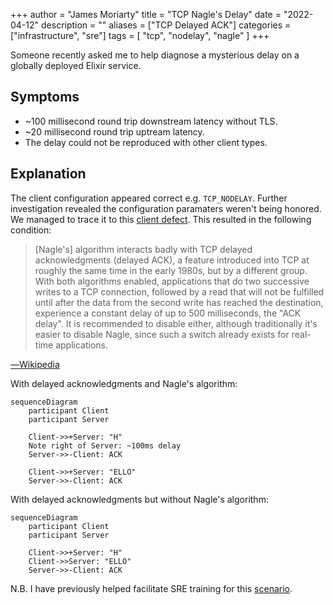 +++
author = "James Moriarty"
title = "TCP Nagle's Delay"
date = "2022-04-12"
description = ""
aliases = ["TCP Delayed ACK"]
categories = ["infrastructure", "sre"]
tags = [
  "tcp",
  "nodelay",
  "nagle"
]
+++

Someone recently asked me to help diagnose a mysterious delay on a globally deployed Elixir service.

## Symptoms

* ~100 millisecond round trip downstream latency without TLS.
* ~20 millisecond round trip uptream latency.
* The delay could not be reproduced with other client types.

## Explanation

The client configuration appeared correct e.g. `TCP_NODELAY`. Further investigation revealed the configuration paramaters weren't being honored. We managed to trace it to this [client defect](https://github.com/elixir-grpc/grpc/issues/176). This resulted in the following condition:

> [Nagle's] algorithm interacts badly with TCP delayed acknowledgments (delayed ACK), a feature introduced into TCP at roughly the same time in the early 1980s, but by a different group. With both algorithms enabled, applications that do two successive writes to a TCP connection, followed by a read that will not be fulfilled until after the data from the second write has reached the destination, experience a constant delay of up to 500 milliseconds, the "ACK delay". It is recommended to disable either, although traditionally it's easier to disable Nagle, since such a switch already exists for real-time applications.

[―Wikipedia](https://en.wikipedia.org/wiki/Nagle%27s_algorithm)

With delayed acknowledgments and Nagle's algorithm:

```mermaid
sequenceDiagram
    participant Client
    participant Server

    Client->>+Server: "H"
    Note right of Server: ~100ms delay
    Server->>-Client: ACK
    
    Client->>+Server: "ELLO"
    Server->>-Client: ACK
```

With delayed acknowledgments but without Nagle's algorithm:

```mermaid
sequenceDiagram
    participant Client
    participant Server

    Client->>+Server: "H"
    Client->>Server: "ELLO"
    Server->>-Client: ACK
```

N.B. I have previously helped facilitate SRE training for this [scenario](https://github.com/jvns/twine-stories/blob/main/50ms-request.twee#L2).
